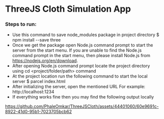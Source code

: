 # ThreeJS Cloth Simulation App

### Steps to run:
+ Use this command to save node_modules package in project directory
$ npm install --save three
+ Once we get the package open Node.js command prompt to start the server from the start menu. 
If you are unable to find the Node.js command prompt in the start menu, then please install Node.js from https://nodejs.org/en/download.
+ After opening Node.js command prompt locate the project directory using cd <project/folder/path> command
+ At the project location run the following command to start the local server
$ parcel index.html
+ After initializing the server, open the mentioned URL
For example: http://localhost:1234
+ If everything works fine then you may find the following output locally

https://github.com/PhaleOmkar/ThreeJSCloth/assets/44401060/60e9691c-8922-41d0-95b1-7023705bcb62

